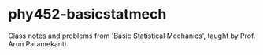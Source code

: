# phy452-basicstatmech

Class notes and problems from 'Basic Statistical Mechanics', taught by Prof. Arun Paramekanti.

